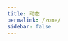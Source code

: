 ```yaml
---
title: 动态
permalink: /zone/
sidebar: false
---
```


<ZonePage />

<script>
import { defineComponent } from 'vue'
import ZonePage from '@components/ZonePage.vue'
export default defineComponent({
  name: 'Blog',
  components: {
    ZonePage,
  },
})
</script>